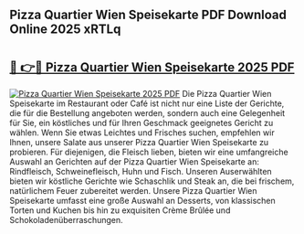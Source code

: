## Pizza Quartier Wien Speisekarte PDF Download Online 2025 xRTLq

# <h2><a href="http://gc73rs.nevu.top/?p=Pizza+Quartier+Wien+Speisekarte">🔗 👉🔴 Pizza Quartier Wien Speisekarte 2025 PDF</a></h2>

[![Pizza Quartier Wien Speisekarte 2025 PDF](https://i.imgur.com/dBaPXMq.png)](http://gc73rs.nevu.top/?p=Pizza+Quartier+Wien+Speisekarte)
Die Pizza Quartier Wien Speisekarte im Restaurant oder Café ist nicht nur eine Liste der Gerichte, die für die Bestellung angeboten werden, sondern auch eine Gelegenheit für Sie, ein köstliches und für Ihren Geschmack geeignetes Gericht zu wählen. Wenn Sie etwas Leichtes und Frisches suchen, empfehlen wir Ihnen, unsere Salate aus unserer Pizza Quartier Wien Speisekarte zu probieren. Für diejenigen, die Fleisch lieben, bieten wir eine umfangreiche Auswahl an Gerichten auf der Pizza Quartier Wien Speisekarte an: Rindfleisch, Schweinefleisch, Huhn und Fisch. Unseren Auserwählten bieten wir köstliche Gerichte wie Schaschlik und Steak an, die bei frischem, natürlichem Feuer zubereitet werden. Unsere Pizza Quartier Wien Speisekarte umfasst eine große Auswahl an Desserts, von klassischen Torten und Kuchen bis hin zu exquisiten Crème Brûlée und Schokoladenüberraschungen.
